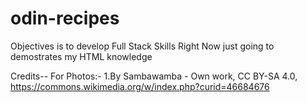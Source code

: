 # odin-recipes
Objectives is to develop Full Stack Skills
Right Now just going to demostrates my HTML knowledge






Credits--
For Photos:-
1.By Sambawamba - Own work, CC BY-SA 4.0, https://commons.wikimedia.org/w/index.php?curid=46684676